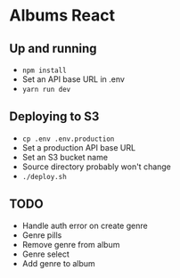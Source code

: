 Albums React
============

## Up and running

- `npm install`
- Set an API base URL in .env
- `yarn run dev`

## Deploying to S3

- `cp .env .env.production`
- Set a production API base URL
- Set an S3 bucket name
- Source directory probably won't change
- `./deploy.sh`


## TODO

- Handle auth error on create genre
- Genre pills
- Remove genre from album
- Genre select
- Add genre to album

